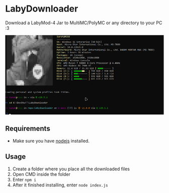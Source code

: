 # LabyDownloader
Download a LabyMod-4 Jar to MultiMC/PolyMC or any directory to your PC :3

![](Files/pwsh_h5bq3tfk8t.gif)

## Requirements
- Make sure you have [nodejs](https://nodejs.org/) installed.

## Usage

1. Create a folder where you place all the downloaded files
2. Open CMD inside the folder
3. Enter `npm i`
4. After it finished installing, enter `node index.js`
